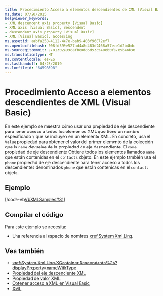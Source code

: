 ```yaml
---
title: Procedimiento Acceso a elementos descendientes de XML (Visual Basic)
ms.date: 07/20/2015
helpviewer_keywords:
- XML descendent axis property [Visual Basic]
- XML axis [Visual Basic], descendent
- descendent axis property [Visual Basic]
- XML [Visual Basic], accessing
ms.assetid: aabfa258-4112-4e7e-bab9-403f96072ef7
ms.openlocfilehash: 008fd599e527ad4a8d483d2468a57ece1d2b4bdc
ms.sourcegitcommit: 2701302a99cafbe0d86d53d540eb0fa7e9b46b36
ms.translationtype: MT
ms.contentlocale: es-ES
ms.lasthandoff: 04/28/2019
ms.locfileid: "64598598"
---
```

# <a name="how-to-access-xml-descendant-elements-visual-basic"></a>Procedimiento Acceso a elementos descendientes de XML (Visual Basic)
En este ejemplo se muestra cómo usar una propiedad de eje descendiente para tener acceso a todos los elementos XML que tiene un nombre especificado y que se incluyen en un elemento XML. En concreto, usa el `Value` propiedad para obtener el valor del primer elemento de la colección que la `name` devuelve de la propiedad de eje descendiente. El `name` propiedad de eje descendiente Obtiene todos los elementos llamados `name` que están contenidas en el `contacts` objeto. En este ejemplo también usa el `phone` propiedad de eje descendiente para tener acceso a todos los descendientes denominados `phone` que están contenidas en el `contacts` objeto.  
  
## <a name="example"></a>Ejemplo  
 [!code-vb[VbXMLSamples#31](~/samples/snippets/visualbasic/VS_Snippets_VBCSharp/VbXMLSamples/VB/XMLSamples13.vb#31)]  
  
## <a name="compiling-the-code"></a>Compilar el código  
 Para este ejemplo se necesita:  
  
- Una referencia al espacio de nombres <xref:System.Xml.Linq>.  
  
## <a name="see-also"></a>Vea también

- <xref:System.Xml.Linq.XContainer.Descendants%2A?displayProperty=nameWithType>
- [Propiedad del eje descendiente XML](../../../../visual-basic/language-reference/xml-axis/xml-descendant-axis-property.md)
- [Propiedad de valor XML](../../../../visual-basic/language-reference/xml-axis/xml-value-property.md)
- [Obtener acceso a XML en Visual Basic](../../../../visual-basic/programming-guide/language-features/xml/accessing-xml.md)
- [XML](../../../../visual-basic/programming-guide/language-features/xml/index.md)

